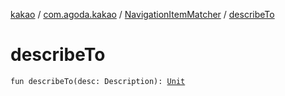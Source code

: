 [kakao](../../index.md) / [com.agoda.kakao](../index.md) / [NavigationItemMatcher](index.md) / [describeTo](.)

# describeTo

`fun describeTo(desc: Description): `[`Unit`](https://kotlinlang.org/api/latest/jvm/stdlib/kotlin/-unit/index.html)